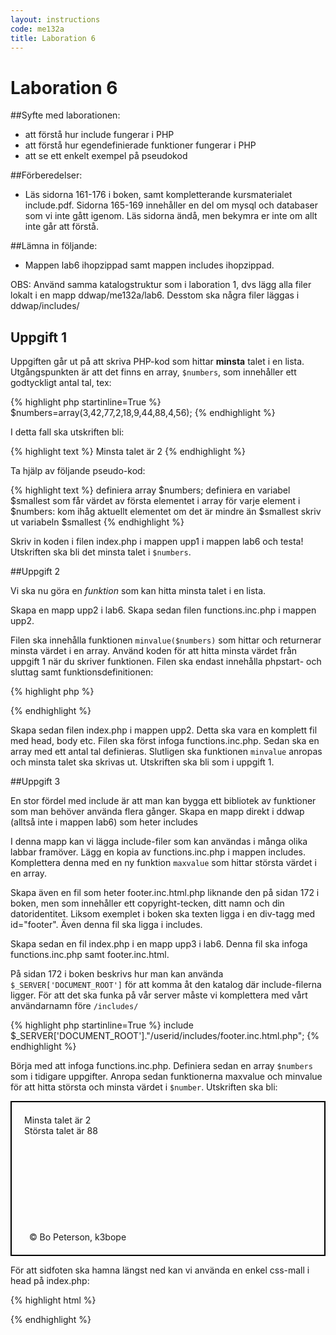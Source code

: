 ```yaml
---
layout: instructions
code: me132a
title: Laboration 6
---
```


# Laboration 6

##Syfte med laborationen:

- att förstå hur include fungerar i PHP
- att förstå hur egendefinierade funktioner fungerar i PHP
- att se ett enkelt exempel på pseudokod

##Förberedelser:

- Läs sidorna 161-176 i boken, samt kompletterande kursmaterialet include.pdf. Sidorna 165-169 innehåller en del om mysql och databaser som vi inte gått igenom. Läs sidorna ändå, men bekymra er inte om allt inte går att förstå. 

##Lämna in följande:

- Mappen lab6 ihopzippad samt mappen includes ihopzippad.

OBS: Använd samma katalogstruktur som i laboration 1, dvs lägg alla filer lokalt i en mapp ddwap/me132a/lab6. Desstom ska några filer läggas i ddwap/includes/

## Uppgift 1

Uppgiften går ut på att skriva PHP-kod som hittar **minsta** talet i en lista. Utgångspunkten är att det finns en array, `$numbers`, som innehåller ett godtyckligt antal tal, tex: 

{% highlight php  startinline=True %}
$numbers=array(3,42,77,2,18,9,44,88,4,56);
{% endhighlight %}

I detta fall ska utskriften bli:

{% highlight text %}
Minsta talet är 2
{% endhighlight %}

Ta hjälp av följande pseudo-kod:

{% highlight text %}
definiera array $numbers;
definiera en variabel $smallest som får värdet av första elementet i array
för varje element i $numbers:
    kom ihåg aktuellt elementet om det är mindre än $smallest 
skriv ut variabeln $smallest
{% endhighlight %}

Skriv in koden i filen index.php i mappen upp1 i mappen lab6 och testa! Utskriften ska bli det minsta talet i `$numbers`. 

##Uppgift 2

Vi ska nu göra en *funktion* som kan hitta minsta talet i en lista. 

Skapa en mapp upp2 i lab6. Skapa sedan filen functions.inc.php i mappen upp2. 

Filen ska innehålla funktionen `minvalue($numbers)` som hittar och returnerar minsta värdet i en array. Använd koden för att hitta minsta värdet från uppgift 1 när du skriver funktionen. Filen ska endast innehålla phpstart- och sluttag samt funktionsdefinitionen:

{% highlight php %}

<?php
function minvalue($numbers) {
    //definition av funktionen
}
?>
{% endhighlight %}

Skapa sedan filen index.php i mappen upp2. Detta ska vara en komplett fil med head, body etc. Filen ska först infoga functions.inc.php. Sedan ska en array med ett antal tal definieras. Slutligen ska funktionen `minvalue` anropas och minsta talet ska skrivas ut. Utskriften ska bli som i uppgift 1.  

##Uppgift 3

En stor fördel med include är att man kan bygga ett bibliotek av funktioner som man behöver använda flera gånger. Skapa en mapp direkt i ddwap (alltså inte i mappen lab6) som heter includes

I denna mapp kan vi lägga include-filer som kan användas i många olika labbar framöver. Lägg en kopia av functions.inc.php i mappen includes. Komplettera denna med en ny funktion `maxvalue` som hittar största värdet i en array. 

Skapa även en fil som heter footer.inc.html.php liknande den på sidan 172 i boken, men som innehåller ett copyright-tecken, ditt namn och din datoridentitet. Liksom exemplet i boken ska texten ligga i en div-tagg med id="footer". Även denna fil ska ligga i includes. 

Skapa sedan en fil index.php i en mapp upp3 i lab6. Denna fil ska infoga functions.inc.php samt footer.inc.html. 

På sidan 172 i boken beskrivs hur man kan använda `$_SERVER['DOCUMENT_ROOT']` för att komma åt den katalog där include-filerna ligger. För att det ska funka på vår server måste vi komplettera med vårt användarnamn före `/includes/`

{% highlight php  startinline=True %}
include $_SERVER['DOCUMENT_ROOT']."/userid/includes/footer.inc.html.php";
{% endhighlight %}

Börja med att infoga functions.inc.php. Definiera sedan en array `$numbers` som i tidigare uppgifter. Anropa sedan funktionerna maxvalue och minvalue för att hitta största och minsta värdet i `$number`. Utskriften ska bli:

<div style="border:2px solid black; padding:20px">
Minsta talet är 2<br>
Största talet är 88<br>
<br>&nbsp;
<br>&nbsp;
<br>&nbsp;
<br>&nbsp;
<br>&nbsp;
<br>&nbsp;
<br>&nbsp;
<br>&nbsp;
<br>&nbsp;
&copy; Bo Peterson, k3bope
</div>


 För att sidfoten ska hamna längst ned kan vi använda en enkel css-mall i head på index.php:

{% highlight html %}
<style type="text/css">
#footer {
	position:absolute;
	bottom:0.5cm;
}
</style>
{% endhighlight %}


